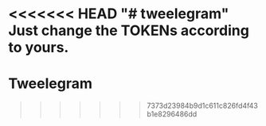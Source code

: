 <<<<<<< HEAD
"# tweelegram" 
Just change the TOKENs according to yours.
=======
# Tweelegram
>>>>>>> 7373d23984b9d1c611c826fd4f43b1e8296486dd
